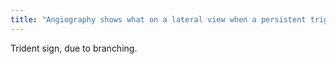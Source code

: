 ```yaml
---
title: "Angiography shows what on a lateral view when a persistent trigeminal is present?"
---
```

Trident sign, due to branching.

